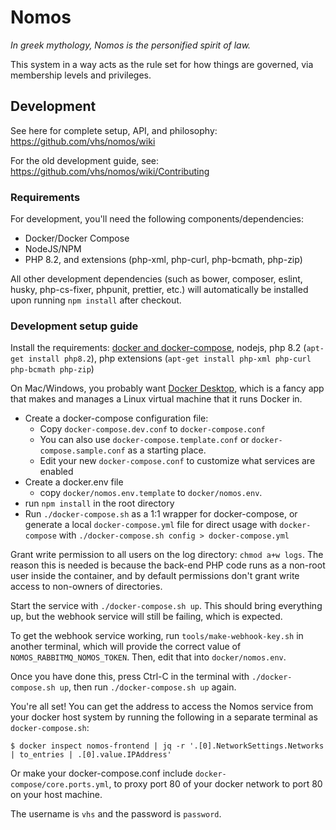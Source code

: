 # Nomos

_In greek mythology, Nomos is the personified spirit of law._

This system in a way acts as the rule set for how things are governed, via membership levels and privileges.

## Development

See here for complete setup, API, and philosophy:
https://github.com/vhs/nomos/wiki

For the old development guide, see:
https://github.com/vhs/nomos/wiki/Contributing

### Requirements

For development, you'll need the following components/dependencies:

- Docker/Docker Compose
- NodeJS/NPM
- PHP 8.2, and extensions (php-xml, php-curl, php-bcmath, php-zip)

All other development dependencies (such as bower, composer, eslint, husky, php-cs-fixer, phpunit, prettier, etc.) will automatically be installed upon running `npm install` after checkout.

### Development setup guide

Install the requirements: [docker and docker-compose](https://docs.docker.com/engine/install/), nodejs, php 8.2 (`apt-get install php8.2`), php extensions (`apt-get install php-xml php-curl php-bcmath php-zip`)

On Mac/Windows, you probably want [Docker Desktop](https://docs.docker.com/get-docker/), which is a fancy app that makes and manages a Linux virtual machine that it runs Docker in.

- Create a docker-compose configuration file:
    - Copy `docker-compose.dev.conf` to `docker-compose.conf`
    - You can also use `docker-compose.template.conf` or `docker-compose.sample.conf` as a starting place.
    - Edit your new `docker-compose.conf` to customize what services are enabled
- Create a docker.env file
    - copy `docker/nomos.env.template` to `docker/nomos.env`.
- run `npm install` in the root directory
- Run `./docker-compose.sh` as a 1:1 wrapper for docker-compose, or generate a
  local `docker-compose.yml` file for direct usage with `docker-compose` with
  `./docker-compose.sh config > docker-compose.yml`

Grant write permission to all users on the log directory: `chmod a+w logs`. The
reason this is needed is because the back-end PHP code runs as a non-root user
inside the container, and by default permissions don't grant write access to
non-owners of directories.

Start the service with `./docker-compose.sh up`. This should bring everything up,
but the webhook service will still be failing, which is expected.

To get the webhook service working, run `tools/make-webhook-key.sh` in another terminal, which will provide the correct value of `NOMOS_RABBITMQ_NOMOS_TOKEN`. Then, edit that into
`docker/nomos.env`.

Once you have done this, press Ctrl-C in the terminal with `./docker-compose.sh up`,
then run `./docker-compose.sh up` again.

You're all set! You can get the address to access the Nomos service from your docker host system by running the following in a separate terminal as `docker-compose.sh`:

```
$ docker inspect nomos-frontend | jq -r '.[0].NetworkSettings.Networks | to_entries | .[0].value.IPAddress'
```

Or make your docker-compose.conf include `docker-compose/core.ports.yml`, to proxy port 80 of your docker network to port 80 on your host machine.

The username is `vhs` and the password is `password`.
